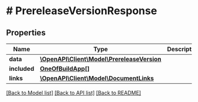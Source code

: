 # # PrereleaseVersionResponse

## Properties

Name | Type | Description | Notes
------------ | ------------- | ------------- | -------------
**data** | [**\OpenAPI\Client\Model\PrereleaseVersion**](PrereleaseVersion.md) |  | 
**included** | [**OneOfBuildApp[]**](OneOfBuildApp.md) |  | [optional] 
**links** | [**\OpenAPI\Client\Model\DocumentLinks**](DocumentLinks.md) |  | 

[[Back to Model list]](../../README.md#documentation-for-models) [[Back to API list]](../../README.md#documentation-for-api-endpoints) [[Back to README]](../../README.md)


